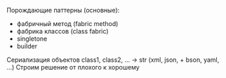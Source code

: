 Порождающие паттерны (основные):

- фабричный метод (fabric method)
- фабрика классов (class fabric)
- singletone
- builder


Сериализация объектов 
class1, class2, ... -> str (xml, json, + bson, yaml, ...)
Строим решение от плохого к хорошему
